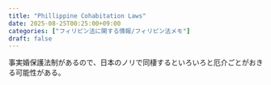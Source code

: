 ```yaml
---
title: "Phillippine Cohabitation Laws"
date: 2025-08-25T00:25:00+09:00
categories: ["フィリピン法に関する情報/フィリピン法メモ"]
draft: false
---
```


事実婚保護法制があるので、日本のノリで同棲するといろいろと厄介ごとがおきる可能性がある。
